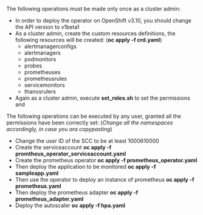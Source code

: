 The following operations must be made only once as a cluster admin:

- In order to deploy the operator on OpenShift v3.10, you should change the API version to v1beta1
- As a cluster admin, create the custom resources definitions, the following resources will be created: (**oc apply -f crd.yaml**)
    - alertmanagerconfigs
    - alertmanagers
    - podmonitors
    - probes
    - prometheuses
    - prometheusrules
    - servicemonitors
    - thanosrulers
- Again as a cluster admin, execute **set_roles.sh** to set the permissions and

The following operations can be executed by any user, granted all the permissions have been correctly set:
(*Change all the namespaces accordingly, in case you ara copypasting*)
- Change the user ID of the SCC to be at least 1000610000
- Create the serviceaccount **oc apply -f promtheus_operator_serviceaccount.yaml**
- Create the prometheus operator **oc apply -f prometheus_operator.yaml**
- Then deploy the application to be monitored **oc apply -f sampleapp.yaml**
- Then use the operator to deploy an instance of prometheus **oc apply -f prometheus.yaml**
- Then deploy the prometheus adapter **oc apply -f prometheus_adapter.yaml**
- Deploy the autoscaler **oc apply -f hpa.yaml**

